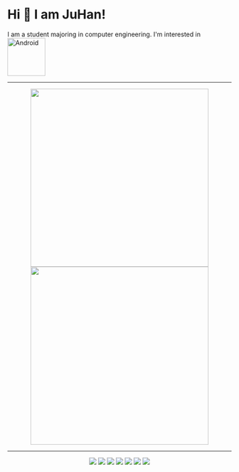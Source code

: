 
# Hi 👋 I am JuHan! 
I am a student majoring in computer engineering. I'm interested in <img alt="Android" src ="https://img.shields.io/badge/Android-3DDC84.svg?&style=for-the-badge&logo=Android&logoColor=black" width="85"/>

---

<p align="center">
  <img src="https://github-readme-stats.vercel.app/api?username=Juice-Han&show_icons=true&theme=bear" width="400">
  <img src="https://github-readme-streak-stats.herokuapp.com?user=Juice-Han&theme=dark&hide_border=true" width="400">
</p>

---
<p align="center">
  <img src="https://img.shields.io/badge/-Visual%20Studio%20Code-23A9F2?style=flat-square&logo=Visual%20Studio%20Code&logoColor=white"/>
  <img src="https://img.shields.io/badge/-Github-181717?style=flat-square&logo=GitHub&logoColor=white"/>
  <img src="https://img.shields.io/badge/-Git-F44D27?style=flat-square&logo=Git&logoColor=white"/>
  <img src="https://img.shields.io/badge/Android Studio-3DDC84?style=flat-square&logo=Android Studio&logoColor=white"/>
  <img src="https://img.shields.io/badge/Kotlin-0095D5?style=flat-square&logo=Kotlin&logoColor=white"/>
  <img src="https://img.shields.io/badge/Flutter-02569B?style=flat-square&logo=flutter&logoColor=white"/>
  <img src="https://img.shields.io/badge/C++-00599C?style=flat-square&logo=C++&logoColor=white"/></a>
</p>
